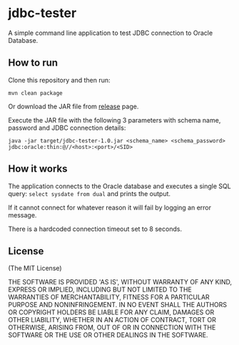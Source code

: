 # jdbc-tester

A simple command line application to test JDBC connection to Oracle Database.

## How to run

Clone this repository and then run:

```
mvn clean package
```
Or download the JAR file from [release](https://github.com/aimtiaz11/jdbc-tester/releases) page. 

Execute the JAR file with the following 3 parameters with schema name, password and JDBC connection details:

```
java -jar target/jdbc-tester-1.0.jar <schema_name> <schema_password> jdbc:oracle:thin:@//<host>:<port>/<SID>
```
## How it works

The application connects to the Oracle database and executes a single SQL query: `select sysdate from dual` and prints the output. 

If it cannot connect for whatever reason it will fail by logging an error message.

There is a hardcoded connection timeout set to 8 seconds.

## License

(The MIT License)

THE SOFTWARE IS PROVIDED 'AS IS', WITHOUT WARRANTY OF ANY KIND, EXPRESS OR IMPLIED, INCLUDING BUT NOT LIMITED TO THE WARRANTIES OF MERCHANTABILITY, FITNESS FOR A PARTICULAR PURPOSE AND NONINFRINGEMENT. IN NO EVENT SHALL THE AUTHORS OR COPYRIGHT HOLDERS BE LIABLE FOR ANY CLAIM, DAMAGES OR OTHER LIABILITY, WHETHER IN AN ACTION OF CONTRACT, TORT OR OTHERWISE, ARISING FROM, OUT OF OR IN CONNECTION WITH THE SOFTWARE OR THE USE OR OTHER DEALINGS IN THE SOFTWARE.